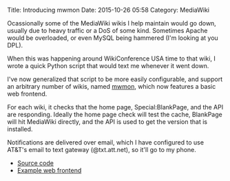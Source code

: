 Title: Introducing mwmon
Date: 2015-10-26 05:58
Category: MediaWiki

Ocassionally some of the MediaWiki wikis I help maintain would go down, usually due to heavy traffic or a DoS of some kind. Sometimes Apache would be overloaded, or even MySQL being hammered (I'm looking at you DPL).

When this was happening around WikiConference USA time to that wiki, I wrote a quick Python script that would text me whenever it went down.

I've now generalized that script to be more easily configurable, and support an arbitrary number of wikis, named [mwmon](http://git.legoktm.com/legoktm/mwmon), which now features a basic web frontend.

For each wiki, it checks that the home page, Special:BlankPage, and the API are responding. Ideally the home page check will test the cache, BlankPage will hit MediaWiki directly, and the API is used to get the version that is installed.

Notifications are delivered over email, which I have configured to use AT&T's email to text gateway (@txt.att.net), so it'll go to my phone.

* [Source code](http://git.legoktm.com/legoktm/mwmon)
* [Example web frontend](http://legoktm.com/monitor/)


